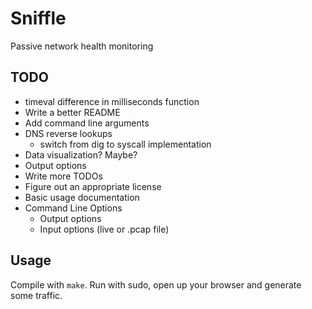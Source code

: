 # Sniffle

Passive network health monitoring

## TODO

* timeval difference in milliseconds function
* Write a better README
* Add command line arguments
* DNS reverse lookups
    * switch from dig to syscall implementation
* Data visualization? Maybe?
* Output options
* Write more TODOs
* Figure out an appropriate license
* Basic usage documentation
* Command Line Options
    * Output options
    * Input options (live or .pcap file)

## Usage

Compile with `make`. Run with sudo, open up your browser and generate
some traffic.
